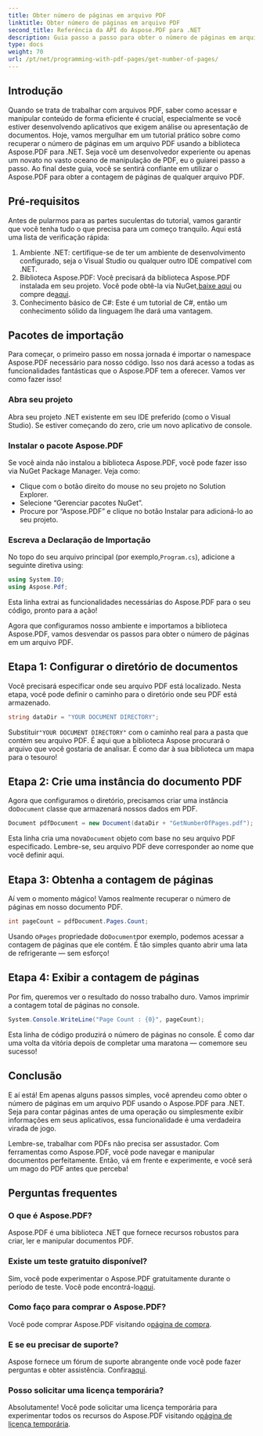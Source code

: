 ```yaml
---
title: Obter número de páginas em arquivo PDF
linktitle: Obter número de páginas em arquivo PDF
second_title: Referência da API do Aspose.PDF para .NET
description: Guia passo a passo para obter o número de páginas em arquivo PDF usando Aspose.PDF para .NET. Simples de implementar, ideal para seus projetos.
type: docs
weight: 70
url: /pt/net/programming-with-pdf-pages/get-number-of-pages/
---
```

## Introdução

Quando se trata de trabalhar com arquivos PDF, saber como acessar e manipular conteúdo de forma eficiente é crucial, especialmente se você estiver desenvolvendo aplicativos que exigem análise ou apresentação de documentos. Hoje, vamos mergulhar em um tutorial prático sobre como recuperar o número de páginas em um arquivo PDF usando a biblioteca Aspose.PDF para .NET. Seja você um desenvolvedor experiente ou apenas um novato no vasto oceano de manipulação de PDF, eu o guiarei passo a passo. Ao final deste guia, você se sentirá confiante em utilizar o Aspose.PDF para obter a contagem de páginas de qualquer arquivo PDF.

## Pré-requisitos

Antes de pularmos para as partes suculentas do tutorial, vamos garantir que você tenha tudo o que precisa para um começo tranquilo. Aqui está uma lista de verificação rápida:

1. Ambiente .NET: certifique-se de ter um ambiente de desenvolvimento configurado, seja o Visual Studio ou qualquer outro IDE compatível com .NET.
2.  Biblioteca Aspose.PDF: Você precisará da biblioteca Aspose.PDF instalada em seu projeto. Você pode obtê-la via NuGet,[baixe aqui](https://releases.aspose.com/pdf/net/) ou compre de[aqui](https://purchase.aspose.com/buy).
3. Conhecimento básico de C#: Este é um tutorial de C#, então um conhecimento sólido da linguagem lhe dará uma vantagem.

## Pacotes de importação

Para começar, o primeiro passo em nossa jornada é importar o namespace Aspose.PDF necessário para nosso código. Isso nos dará acesso a todas as funcionalidades fantásticas que o Aspose.PDF tem a oferecer. Vamos ver como fazer isso!

### Abra seu projeto

Abra seu projeto .NET existente em seu IDE preferido (como o Visual Studio). Se estiver começando do zero, crie um novo aplicativo de console. 

### Instalar o pacote Aspose.PDF

Se você ainda não instalou a biblioteca Aspose.PDF, você pode fazer isso via NuGet Package Manager. Veja como:

- Clique com o botão direito do mouse no seu projeto no Solution Explorer.
- Selecione “Gerenciar pacotes NuGet”.
- Procure por “Aspose.PDF” e clique no botão Instalar para adicioná-lo ao seu projeto.

### Escreva a Declaração de Importação

 No topo do seu arquivo principal (por exemplo,`Program.cs`), adicione a seguinte diretiva using:

```csharp
using System.IO;
using Aspose.Pdf;
```

Esta linha extrai as funcionalidades necessárias do Aspose.PDF para o seu código, pronto para a ação!

Agora que configuramos nosso ambiente e importamos a biblioteca Aspose.PDF, vamos desvendar os passos para obter o número de páginas em um arquivo PDF.

## Etapa 1: Configurar o diretório de documentos

Você precisará especificar onde seu arquivo PDF está localizado. Nesta etapa, você pode definir o caminho para o diretório onde seu PDF está armazenado.

```csharp
string dataDir = "YOUR DOCUMENT DIRECTORY";
```
 Substituir`"YOUR DOCUMENT DIRECTORY"` com o caminho real para a pasta que contém seu arquivo PDF. É aqui que a biblioteca Aspose procurará o arquivo que você gostaria de analisar. É como dar à sua biblioteca um mapa para o tesouro!

## Etapa 2: Crie uma instância do documento PDF

 Agora que configuramos o diretório, precisamos criar uma instância do`Document` classe que armazenará nossos dados em PDF.

```csharp
Document pdfDocument = new Document(dataDir + "GetNumberOfPages.pdf");
```
 Esta linha cria uma nova`Document` objeto com base no seu arquivo PDF especificado. Lembre-se, seu arquivo PDF deve corresponder ao nome que você definir aqui.

## Etapa 3: Obtenha a contagem de páginas

Aí vem o momento mágico! Vamos realmente recuperar o número de páginas em nosso documento PDF.

```csharp
int pageCount = pdfDocument.Pages.Count;
```
 Usando o`Pages` propriedade do`Document`por exemplo, podemos acessar a contagem de páginas que ele contém. É tão simples quanto abrir uma lata de refrigerante — sem esforço!

## Etapa 4: Exibir a contagem de páginas

Por fim, queremos ver o resultado do nosso trabalho duro. Vamos imprimir a contagem total de páginas no console.

```csharp
System.Console.WriteLine("Page Count : {0}", pageCount);
```
Esta linha de código produzirá o número de páginas no console. É como dar uma volta da vitória depois de completar uma maratona — comemore seu sucesso!

## Conclusão

E aí está! Em apenas alguns passos simples, você aprendeu como obter o número de páginas em um arquivo PDF usando o Aspose.PDF para .NET. Seja para contar páginas antes de uma operação ou simplesmente exibir informações em seus aplicativos, essa funcionalidade é uma verdadeira virada de jogo. 

Lembre-se, trabalhar com PDFs não precisa ser assustador. Com ferramentas como Aspose.PDF, você pode navegar e manipular documentos perfeitamente. Então, vá em frente e experimente, e você será um mago do PDF antes que perceba!

## Perguntas frequentes

### O que é Aspose.PDF?
Aspose.PDF é uma biblioteca .NET que fornece recursos robustos para criar, ler e manipular documentos PDF.

### Existe um teste gratuito disponível?
 Sim, você pode experimentar o Aspose.PDF gratuitamente durante o período de teste. Você pode encontrá-lo[aqui](https://releases.aspose.com/).

### Como faço para comprar o Aspose.PDF?
 Você pode comprar Aspose.PDF visitando o[página de compra](https://purchase.aspose.com/buy).

### E se eu precisar de suporte?
 Aspose fornece um fórum de suporte abrangente onde você pode fazer perguntas e obter assistência. Confira[aqui](https://forum.aspose.com/c/pdf/10).

### Posso solicitar uma licença temporária?
 Absolutamente! Você pode solicitar uma licença temporária para experimentar todos os recursos do Aspose.PDF visitando o[página de licença temporária](https://purchase.aspose.com/temporary-license/).